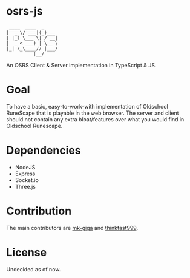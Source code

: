 # osrs-js
```
 ____  ____  _     
|  _ \/ ___|(_)___ 
| |_) \___ \| / __|
|  _ < ___) | \__ \
|_| \_\____// |___/
          |__/     
```

An OSRS Client & Server implementation in TypeScript & JS.

# Goal
To have a basic, easy-to-work-with implementation of Oldschool RuneScape that is playable in the web browser. The server and client should not contain any extra bloat/features over what you would find in Oldschool Runescape.

# Dependencies
* NodeJS
* Express
* Socket.io
* Three.js
  
# Contribution
The main contributors are [mk-giga][user1] and [thinkfast999][user2].

# License
Undecided as of now.

[user1]: <https://github.com/mk-giga> "mk-giga"
[user2]: <https://github.com/thinkfast999> "thinkfast999"
